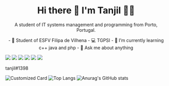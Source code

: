 

<h1 align='center'>Hi there 👋 I'm Tanjil 👨‍💻</h1>

<p align='center'>
  A student of IT systems management and programming from Porto, Portugal.
</p>

<p align='center'>
- 🏢 Student of ESFV Filipa de Vilhena
- 💻 TGPSI
- 🌱 I’m currently learning c++ java and php
- 💬 Ask me about anything  
</p>

<img src="https://img.shields.io/badge/Discord-7289DA?style=for-the-badge&logo=discord&logoColor=white"/> <a href="https://instagram.com/tanjil_kh"><img src="https://img.shields.io/badge/Instagram-E4405F?style=for-the-badge&logo=instagram&logoColor=white"/></a> <a href="https://www.youtube.com/channel/UC4YrOpOprVmX7aVwHm6Q3TQ"><img src="https://img.shields.io/badge/YouTube-FF0000?style=for-the-badge&logo=youtube&logoColor=white"/></a> <a href="https://steamcommunity.com/id/tanjil/"><img src="https://img.shields.io/badge/Steam-000000?style=for-the-badge&logo=steam&logoColor=white"/></a> <img src="https://img.shields.io/badge/Counter_Strike-000000?style=for-the-badge&logo=counter-strike&logoColor=white"/> <a href="https://open.spotify.com/user/r1fsm8bhowed55sxsw1qceiii"><img src="https://img.shields.io/badge/Spotify-1ED760?&style=for-the-badge&logo=spotify&logoColor=white"/></a>



tanjil#1398

![Customized Card](https://github-readme-stats.vercel.app/api/pin?username=tanjilk&repo=khanSite&title_color=fff&icon_color=f9f9f9&text_color=9f9f9f&bg_color=151515)
![Top Langs](https://github-readme-stats.vercel.app/api/top-langs/?username=tanjilk&layout=compact&theme=dark)
![Anurag's GitHub stats](https://github-readme-stats.vercel.app/api?username=tanjilk&show_icons=true&theme=radical)


